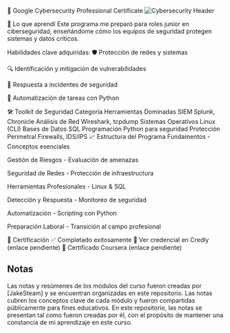 🔐 Google Cybersecurity Professional Certificate
![Cybersecurity Header](https://img.freepik.com/free-vector/cyber-security-concept_23-2148532225.jpg)

🎯 Lo que aprendí
Este programa me preparó para roles junior en ciberseguridad, enseñándome cómo los equipos de seguridad protegen sistemas y datos críticos.

Habilidades clave adquiridas:
🛡️ Protección de redes y sistemas

🔍 Identificación y mitigación de vulnerabilidades

🚨 Respuesta a incidentes de seguridad

🤖 Automatización de tareas con Python

🛠️ Toolkit de Seguridad
Categoría	Herramientas Dominadas
SIEM	Splunk, Chronicle
Análisis de Red	Wireshark, tcpdump
Sistemas Operativos	Linux (CLI)
Bases de Datos	SQL
Programación	Python para seguridad
Protección Perimetral	Firewalls, IDS/IPS
📈 Estructura del Programa
Fundamentos - Conceptos esenciales

Gestión de Riesgos - Evaluación de amenazas

Seguridad de Redes - Protección de infraestructura

Herramientas Profesionales - Linux & SQL

Detección y Respuesta - Monitoreo de seguridad

Automatización - Scripting con Python

Preparación Laboral - Transición al campo profesional

🏅 Certificación
✅ Completado exitosamente
📜 Ver credencial en Credly (enlace pendiente)
📜 Certificado Coursera (enlace pendiente)

## Notas

Las notas y resúmenes de los módulos del curso fueron creadas por [JakeSteam] y se encuentran organizadas en este repositorio. Las notas cubren los conceptos clave de cada módulo y fueron compartidas públicamente para fines educativos. En este repositorio, las notas se presentan tal como fueron creadas por él, con el propósito de mantener una constancia de mi aprendizaje en este curso.
